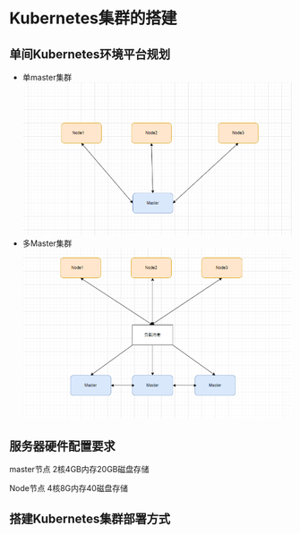 # Kubernetes集群的搭建

## 单间Kubernetes环境平台规划
* 单master集群
![单master集群](./files\单Master集群架构图.PNG)
* 多Master集群
![多master集群](./files\多master集群架构图.PNG)





## 服务器硬件配置要求
master节点
2核4GB内存20GB磁盘存储 

Node节点
4核8G内存40磁盘存储

## 搭建Kubernetes集群部署方式